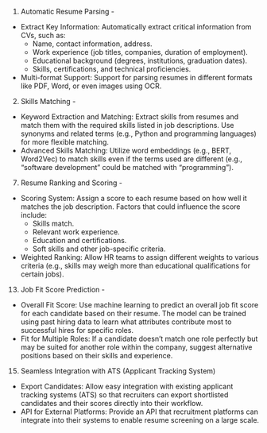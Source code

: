 1. Automatic Resume Parsing - 
* Extract Key Information: Automatically extract critical information from CVs, such as:
    * Name, contact information, address.
    * Work experience (job titles, companies, duration of employment).
    * Educational background (degrees, institutions, graduation dates).
    * Skills, certifications, and technical proficiencies.
* Multi-format Support: Support for parsing resumes in different formats like PDF, Word, or even images using OCR.

2. Skills Matching - 
* Keyword Extraction and Matching: Extract skills from resumes and match them with the required skills listed in job descriptions. Use synonyms and related terms (e.g., Python and programming languages) for more flexible matching.
* Advanced Skills Matching: Utilize word embeddings (e.g., BERT, Word2Vec) to match skills even if the terms used are different (e.g., “software development” could be matched with “programming”).

7. Resume Ranking and Scoring - 
* Scoring System: Assign a score to each resume based on how well it matches the job description. Factors that could influence the score include:
    * Skills match.
    * Relevant work experience.
    * Education and certifications.
    * Soft skills and other job-specific criteria.
* Weighted Ranking: Allow HR teams to assign different weights to various criteria (e.g., skills may weigh more than educational qualifications for certain jobs).

13. Job Fit Score Prediction - 
* Overall Fit Score: Use machine learning to predict an overall job fit score for each candidate based on their resume. The model can be trained using past hiring data to learn what attributes contribute most to successful hires for specific roles.
* Fit for Multiple Roles: If a candidate doesn’t match one role perfectly but may be suited for another role within the company, suggest alternative positions based on their skills and experience.

15. Seamless Integration with ATS (Applicant Tracking System) 
* Export Candidates: Allow easy integration with existing applicant tracking systems (ATS) so that recruiters can export shortlisted candidates and their scores directly into their workflow.
* API for External Platforms: Provide an API that recruitment platforms can integrate into their systems to enable resume screening on a large scale.